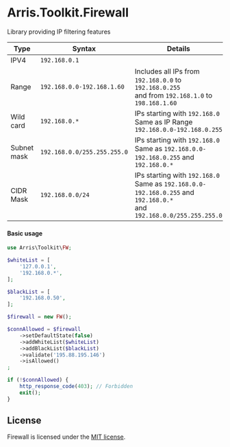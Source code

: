 # Arris.Toolkit.Firewall

Library providing IP filtering features

| Type        | Syntax                      | Details                                                                                                                       |
|-------------|-----------------------------|-------------------------------------------------------------------------------------------------------------------------------|
| IPV4        | `192.168.0.1`               |                                                                                                                               |
| Range       | `192.168.0.0-192.168.1.60`  | Includes all IPs from `192.168.0.0` to `192.168.0.255`<br />and from `192.168.1.0` to `198.168.1.60`                          |
| Wild card   | `192.168.0.*`               | IPs starting with `192.168.0`<br />Same as IP Range `192.168.0.0-192.168.0.255`                                               |
| Subnet mask | `192.168.0.0/255.255.255.0` | IPs starting with `192.168.0`<br />Same as `192.168.0.0-192.168.0.255` and `192.168.0.*`                                      |
| CIDR Mask   | `192.168.0.0/24`            | IPs starting with `192.168.0`<br />Same as `192.168.0.0-192.168.0.255` and `192.168.0.*`<br />and `192.168.0.0/255.255.255.0` |

#### Basic usage

```php
use Arris\Toolkit\FW;

$whiteList = [
    '127.0.0.1',
    '192.168.0.*',
];

$blackList = [
    '192.168.0.50',
];

$firewall = new FW();

$connAllowed = $firewall
    ->setDefaultState(false)
    ->addWhiteList($whiteList)
    ->addBlackList($blackList)
    ->validate('195.88.195.146')
    ->isAllowed()
;

if (!$connAllowed) {
    http_response_code(403); // Forbidden
    exit();
}
```


## License

Firewall is licensed under the [MIT license](LICENSE).

